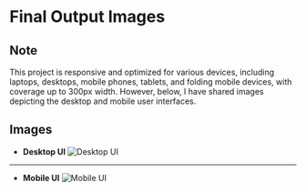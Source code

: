# Final Output Images 

## Note
This project is responsive and optimized for various devices, including laptops, desktops, mobile phones, tablets, and folding mobile devices, with coverage up to 300px width. However, below, I have shared images depicting the desktop and mobile user interfaces.

## Images

- **Desktop UI**
  ![Desktop UI](https://res.cloudinary.com/deodsnio3/image/upload/v1715397117/Milestone%20Exame%20Assignment/Final_output_of_Pixerlab_landing_page_desktop_UI_mfuvb2.png)

----

- **Mobile UI**
  ![Mobile UI](https://res.cloudinary.com/deodsnio3/image/upload/v1715397116/Milestone%20Exame%20Assignment/Final_output_of_Pixelablanding_page_mobile_UI_skgpmu.png)
